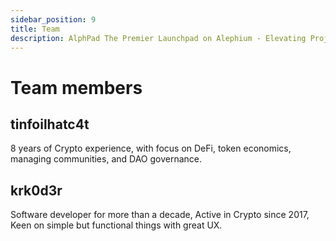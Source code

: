```yaml
---
sidebar_position: 9
title: Team
description: AlphPad The Premier Launchpad on Alephium - Elevating Projects to New Heights!
---
```


# Team members

## tinfoilhatc4t

8 years of Crypto experience, with focus on DeFi, token economics, managing
communities, and DAO governance.

## krk0d3r

Software developer for more than a decade, Active in Crypto since 2017, Keen on
simple but functional things with great UX.
